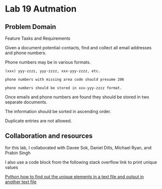 # Lab 19 Autmation

## Problem Domain

Feature Tasks and Requirements

Given a document potential-contacts, find and collect all email addresses and phone numbers.

Phone numbers may be in various formats.

    (xxx) yyy-zzzz, yyy-zzzz, xxx-yyy-zzzz, etc.

    phone numbers with missing area code should presume 206

    phone numbers should be stored in xxx-yyy-zzzz format.

Once emails and phone numbers are found they should be stored in two separate documents.

The information should be sorted in ascending order.

Duplicate entries are not allowed.

## Collaboration and resources

for this lab, I collaborated with Davee Sok, Daniel Dills, Michael Ryan, and Prabin Singh

I also use a code block from the following stack overflow link to print unique values


[Python how to find out the unique elements in a text file and output in another text file](https://stackoverflow.com/questions/23237505/python-how-to-find-out-the-unique-elements-in-a-text-file-and-output-in-another)